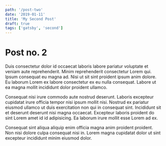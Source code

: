 ```yaml
---
path: '/post-two'
date: '2019-01-11'
title: 'My Second Post'
draft: true
tags: ['gatsby', 'second']
---
```


# Post no. 2

Duis consectetur dolor id occaecat laboris labore pariatur voluptate et veniam aute reprehenderit. Minim reprehenderit consectetur Lorem qui. Ipsum consequat eu magna ad. Nisi ut sit sint proident ipsum anim dolore. Eu laborum Lorem ex labore consectetur ex eu nulla consequat. Labore ut ea magna mollit incididunt dolor proident ullamco.

Consequat nisi irure commodo aute nostrud deserunt. Laboris excepteur cupidatat irure officia tempor nisi ipsum mollit nisi. Nostrud ex pariatur eiusmod ullamco ut duis exercitation non qui in consequat sint. Incididunt sit et deserunt deserunt nisi magna occaecat. Excepteur laboris proident do sint Lorem amet id id adipisicing. Ea laborum irure mollit esse Lorem ad ex.

Consequat sint aliqua aliquip enim officia magna anim proident proident. Non nisi dolore culpa consequat nisi in. Lorem magna cupidatat dolor ut sint excepteur incididunt minim eiusmod dolor.
